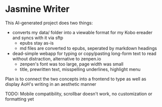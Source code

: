 # Jasmine Writer

This AI-generated project does two things:
- converts my data/ folder into a viewable format for my Kobo ereader and syncs with it via sftp
    - epubs stay as-is
    - md files are converted to epubs, seperated by markdown headings
- dead-simple webapp for typing or copy/pasting long-form text to read without distraction, alternative to zenpen.io
    - zenpen's font was too large, page width was small
    - title, prewritten text, misspelling underlines, highlight menu

Plan is to connect the two concepts into a frontend to type as well as display AoH's writing in an aesthetic manner

TODO: Mobile compatibility, scrollbar doesn't work, no customization or formatting yet